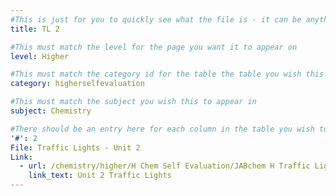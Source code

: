 ```yaml
---
#This is just for you to quickly see what the file is - it can be anything you want
title: TL 2

#This must match the level for the page you want it to appear on
level: Higher

#This must match the category id for the table the table you wish this to appear in
category: higherselfevaluation

#This must match the subject you wish this to appear in
subject: Chemistry

#There should be an entry here for each column in the table you wish to populate:
'#': 2
File: Traffic Lights - Unit 2
Link:
  - url: /chemistry/higher/H Chem Self Evaluation/JABchem H Traffic Lights Unit 2.pdf
    link_text: Unit 2 Traffic Lights
---
```


